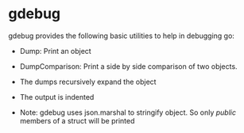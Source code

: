 # gdebug

gdebug provides the following basic utilities to help in debugging go:

- Dump:
    Print an object 

- DumpComparison:
    Print a side by side comparison of two objects.    

- The dumps recursively expand the object
- The output is indented
- Note: gdebug uses json.marshal to stringify object. So only *public* members of a struct will be printed
